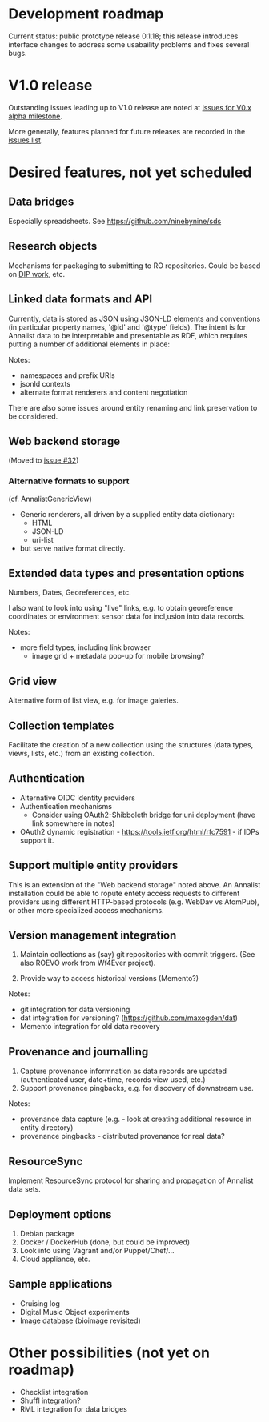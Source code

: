 # Development roadmap

Current status: public prototype release 0.1.18; this release introduces 
interface changes to address some usabaility problems and fixes several bugs.


# V1.0 release

Outstanding issues leading up to V1.0 release are noted at [issues for V0.x alpha milestone](https://github.com/gklyne/annalist/milestones/V0.x%20alpha).

More generally, features planned for future releases are recorded in the [issues list](https://github.com/gklyne/annalist/issues).


# Desired features, not yet scheduled


## Data bridges

Especially spreadsheets.  See https://github.com/ninebynine/sds


## Research objects

Mechanisms for packaging to submitting to RO repositories.  Could be based on [DIP work](https://github.com/CottageLabs/dip), etc.


## Linked data formats and API

Currently, data is stored as JSON using JSON-LD elements and conventions (in particular property names, '@id' and '@type' fields). The intent is for Annalist data to be interpretable and presentable as RDF, which requires putting a number of additional elements in place:

Notes:

- namespaces and prefix URIs
- jsonld contexts
- alternate format renderers and content negotiation

There are also some issues around entity renaming and link preservation to be considered.


## Web backend storage

(Moved to [issue #32](https://github.com/gklyne/annalist/issues/32))


### Alternative formats to support

(cf. AnnalistGenericView)

- Generic renderers, all driven by a supplied entity data dictionary:
  - HTML
  - JSON-LD
  - uri-list
- but serve native format directly.


## Extended data types and presentation options

Numbers, Dates, Georeferences, etc.

I also want to look into using "live" links, e.g. to obtain georeference coordinates or environment sensor data for incl,usion into data records.

Notes:

- more field types, including link browser
    - image grid + metadata pop-up for mobile browsing?


## Grid view

Alternative form of list view, e.g. for image galeries.


## Collection templates

Facilitate the creation of a new collection using the structures (data types, views, lists, etc.) from an existing collection.


## Authentication

- Alternative OIDC identity providers
- Authentication mechanisms
  - Consider using OAuth2-Shibboleth bridge for uni deployment (have link somewhere in notes)
- OAuth2 dynamic registration - https://tools.ietf.org/html/rfc7591 - if IDPs support it.


## Support multiple entity providers

This is an extension of the "Web backend storage" noted above.  An Annalist installation could be able to ropute entety access requests to different providers using different HTTP-based protocols (e.g. WebDav vs AtomPub), or other more specialized access mechanisms.


## Version management integration

1. Maintain collections as (say) git repositories with commit triggers.  (See also ROEVO work from Wf4Ever project).

2. Provide way to access historical versions (Memento?)

Notes:

- git integration for data versioning
- dat integration for versioning? (https://github.com/maxogden/dat)
- Memento integration for old data recovery


## Provenance and journalling

1. Capture provenance informnation as data records are updated (authenticated user, date+time, records view used, etc.)
2. Support provenance pingbacks, e.g. for discovery of downstream use.

Notes:

- provenance data capture (e.g. - look at creating additional resource in entity directory)
- provenance pingbacks - distributed provenance for real data?


## ResourceSync

Implement ResourceSync protocol for sharing and propagation of Annalist data sets.


## Deployment options

1. Debian package
2. Docker / DockerHub (done, but could be improved)
3. Look into using Vagrant and/or Puppet/Chef/...
4. Cloud appliance, etc.


## Sample applications

* Cruising log
* Digital Music Object experiments
* Image database (bioimage revisited)


# Other possibilities (not yet on roadmap)

- Checklist integration
- Shuffl integration?
- RML integration for data bridges

